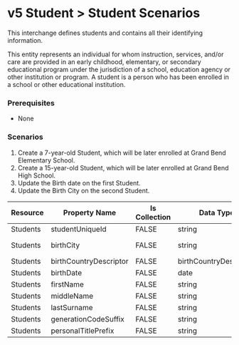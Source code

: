 # v5 Student > Student Scenarios

This interchange defines students and contains all their identifying
information.

This entity represents an individual for whom instruction, services, and/or care
are provided in an early childhood, elementary, or secondary educational program
under the jurisdiction of a school, education agency or other institution or
program. A student is a person who has been enrolled in a school or other
educational institution.

### Prerequisites

* None

### Scenarios

1. Create a 7-year-old Student, which will be later enrolled at Grand Bend
   Elementary School.
2. Create a 15-year-old Student, which will be later enrolled at Grand Bend High
   School.
3. Update the Birth date on the first Student.
4. Update the Birth City on the second Student.

| Resource | Property Name          | Is Collection | Data Type              | Required / Optional | Scenario 1: POST | Scenario 2: POST | Scenario 3: PUT | Scenario 4: PUT |
| -------- | ---------------------- | ------------- | ---------------------- | ------------------- | -------------------- | -------------------- | ------------------- | ------------------- |
| Students | studentUniqueId        | FALSE         | string                 | REQUIRED            | 111111               | 222222               | 111111              | 222222              |
| Students | birthCity              | FALSE         | string                 | REQUIRED            | Grand Bend           | Grand Bend           | Grand Bend          | Grand **Oaks**      |
| Students | birthCountryDescriptor | FALSE         | birthCountryDescriptor | REQUIRED            | AG                   | US                   | AG                  | US                  |
| Students | birthDate              | FALSE         | date                   | REQUIRED            | 1/1/2009             | 1/1/2001             | **1/2/2009**        | 1/1/2001            |
| Students | firstName              | FALSE         | string                 | REQUIRED            | Austin               | Madison              | Austin              | Madison             |
| Students | middleName             | FALSE         | string                 | REQUIRED            | Samuel               | Mary                 | Samuel              | Mary                |
| Students | lastSurname            | FALSE         | string                 | REQUIRED            | Jones                | Johnson              | Jones               | Johnson             |
| Students | generationCodeSuffix   | FALSE         | string                 | CONDITIONAL         | JR                   |                      | JR                  |                     |
| Students | personalTitlePrefix    | FALSE         | string                 | CONDITIONAL         | Mr.                  | Ms.                  | Mr.                 | Ms.                 |
